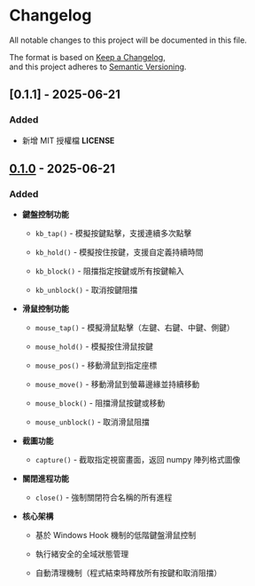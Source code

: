 # Changelog

All notable changes to this project will be documented in this file.

The format is based on [Keep a Changelog](https://keepachangelog.com/en/1.0.0/),  
and this project adheres to [Semantic Versioning](https://semver.org/spec/v2.0.0.html).

## [0.1.1] - 2025-06-21

### Added
- 新增 MIT 授權檔 **LICENSE**

## [0.1.0](https://github.com/silentoaq/stbz_lib/releases/tag/v0.1.0) - 2025-06-21

### Added

* **鍵盤控制功能**

  * `kb_tap()` - 模擬按鍵點擊，支援連續多次點擊

  * `kb_hold()` - 模擬按住按鍵，支援自定義持續時間

  * `kb_block()` - 阻擋指定按鍵或所有按鍵輸入

  * `kb_unblock()` - 取消按鍵阻擋

* **滑鼠控制功能**

  * `mouse_tap()` - 模擬滑鼠點擊（左鍵、右鍵、中鍵、側鍵）

  * `mouse_hold()` - 模擬按住滑鼠按鍵

  * `mouse_pos()` - 移動滑鼠到指定座標

  * `mouse_move()` - 移動滑鼠到螢幕邊緣並持續移動

  * `mouse_block()` - 阻擋滑鼠按鍵或移動

  * `mouse_unblock()` - 取消滑鼠阻擋

* **截圖功能**

  * `capture()` - 截取指定視窗畫面，返回 numpy 陣列格式圖像

* **關閉進程功能**

  * `close()` - 強制關閉符合名稱的所有進程

* **核心架構**

  * 基於 Windows Hook 機制的低階鍵盤滑鼠控制

  * 執行緒安全的全域狀態管理

  * 自動清理機制（程式結束時釋放所有按鍵和取消阻擋）
